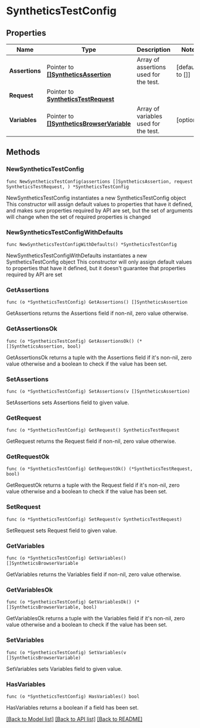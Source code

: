 # SyntheticsTestConfig

## Properties

Name | Type | Description | Notes
------------ | ------------- | ------------- | -------------
**Assertions** | Pointer to [**[]SyntheticsAssertion**](SyntheticsAssertion.md) | Array of assertions used for the test. | [default to []]
**Request** | Pointer to [**SyntheticsTestRequest**](SyntheticsTestRequest.md) |  | 
**Variables** | Pointer to [**[]SyntheticsBrowserVariable**](SyntheticsBrowserVariable.md) | Array of variables used for the test. | [optional] 

## Methods

### NewSyntheticsTestConfig

`func NewSyntheticsTestConfig(assertions []SyntheticsAssertion, request SyntheticsTestRequest, ) *SyntheticsTestConfig`

NewSyntheticsTestConfig instantiates a new SyntheticsTestConfig object
This constructor will assign default values to properties that have it defined,
and makes sure properties required by API are set, but the set of arguments
will change when the set of required properties is changed

### NewSyntheticsTestConfigWithDefaults

`func NewSyntheticsTestConfigWithDefaults() *SyntheticsTestConfig`

NewSyntheticsTestConfigWithDefaults instantiates a new SyntheticsTestConfig object
This constructor will only assign default values to properties that have it defined,
but it doesn't guarantee that properties required by API are set

### GetAssertions

`func (o *SyntheticsTestConfig) GetAssertions() []SyntheticsAssertion`

GetAssertions returns the Assertions field if non-nil, zero value otherwise.

### GetAssertionsOk

`func (o *SyntheticsTestConfig) GetAssertionsOk() (*[]SyntheticsAssertion, bool)`

GetAssertionsOk returns a tuple with the Assertions field if it's non-nil, zero value otherwise
and a boolean to check if the value has been set.

### SetAssertions

`func (o *SyntheticsTestConfig) SetAssertions(v []SyntheticsAssertion)`

SetAssertions sets Assertions field to given value.


### GetRequest

`func (o *SyntheticsTestConfig) GetRequest() SyntheticsTestRequest`

GetRequest returns the Request field if non-nil, zero value otherwise.

### GetRequestOk

`func (o *SyntheticsTestConfig) GetRequestOk() (*SyntheticsTestRequest, bool)`

GetRequestOk returns a tuple with the Request field if it's non-nil, zero value otherwise
and a boolean to check if the value has been set.

### SetRequest

`func (o *SyntheticsTestConfig) SetRequest(v SyntheticsTestRequest)`

SetRequest sets Request field to given value.


### GetVariables

`func (o *SyntheticsTestConfig) GetVariables() []SyntheticsBrowserVariable`

GetVariables returns the Variables field if non-nil, zero value otherwise.

### GetVariablesOk

`func (o *SyntheticsTestConfig) GetVariablesOk() (*[]SyntheticsBrowserVariable, bool)`

GetVariablesOk returns a tuple with the Variables field if it's non-nil, zero value otherwise
and a boolean to check if the value has been set.

### SetVariables

`func (o *SyntheticsTestConfig) SetVariables(v []SyntheticsBrowserVariable)`

SetVariables sets Variables field to given value.

### HasVariables

`func (o *SyntheticsTestConfig) HasVariables() bool`

HasVariables returns a boolean if a field has been set.


[[Back to Model list]](../README.md#documentation-for-models) [[Back to API list]](../README.md#documentation-for-api-endpoints) [[Back to README]](../README.md)


